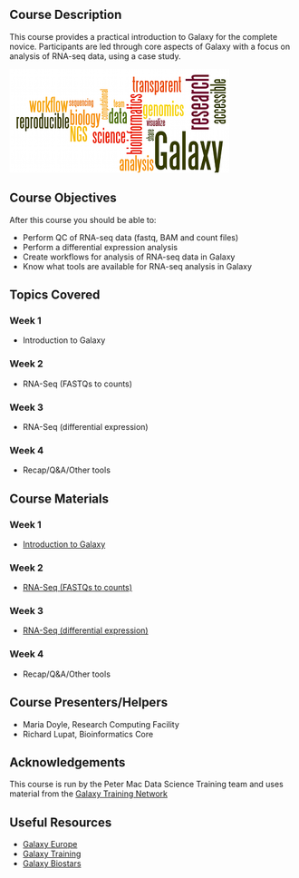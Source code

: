 ## Course Description
This course provides a practical introduction to Galaxy for the complete novice. Participants are led through core aspects of Galaxy with a focus on analysis of RNA-seq data, using a case study.

![workshop pic](images/GalaxyWordCloud.png)

## Course Objectives

After this course you should be able to:

* Perform QC of RNA-seq data (fastq, BAM and count files)
* Perform a differential expression analysis
* Create workflows for analysis of RNA-seq data in Galaxy
* Know what tools are available for RNA-seq analysis in Galaxy

## Topics Covered

### Week 1
- Introduction to Galaxy

### Week 2
- RNA-Seq (FASTQs to counts)

### Week 3
- RNA-Seq (differential expression)

### Week 4
- Recap/Q&A/Other tools

## Course Materials


### Week 1
- [Introduction to Galaxy](http://galaxyproject.github.io/training-material/topics/introduction/tutorials/galaxy-intro-peaks2genes/tutorial.html)

### Week 2
- [RNA-Seq (FASTQs to counts)](https://galaxyproject.github.io/training-material/topics/transcriptomics/tutorials/limma-voom_fastqs_to_counts/tutorial.html)

### Week 3
- [RNA-Seq (differential expression)](https://galaxyproject.github.io/training-material/topics/transcriptomics/tutorials/limma-voom/tutorial.html)

### Week 4
- Recap/Q&A/Other tools


## Course Presenters/Helpers

- Maria Doyle, Research Computing Facility
- Richard Lupat, Bioinformatics Core


## Acknowledgements
This course is run by the Peter Mac Data Science Training team and uses material from the [Galaxy Training Network](https://galaxyproject.org/teach/gtn/)

## Useful Resources
+ [Galaxy Europe](https://usegalaxy.eu/)
+ [Galaxy Training](https://galaxyproject.github.io/training-material/)
+ [Galaxy Biostars](https://biostar.usegalaxy.org/)

